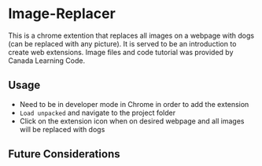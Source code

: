 # Image-Replacer

This is a chrome extention that replaces all images on a webpage with dogs (can be replaced with any picture). It is served to be an introduction to create web extensions. Image files and code tutorial was provided by Canada Learning Code.

## Usage

* Need to be in developer mode in Chrome in order to add the extension
* `Load unpacked` and navigate to the project folder
* Click on the extension icon when on desired webpage and all images will be replaced with dogs

## Future Considerations

